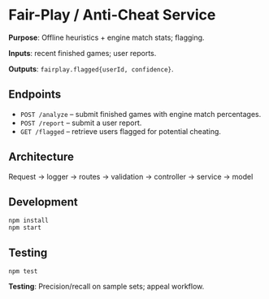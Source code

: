 # Fair-Play / Anti-Cheat Service

**Purpose**: Offline heuristics + engine match stats; flagging.

**Inputs**: recent finished games; user reports.

**Outputs**: `fairplay.flagged{userId, confidence}`.

## Endpoints
- `POST /analyze` – submit finished games with engine match percentages.
- `POST /report` – submit a user report.
- `GET /flagged` – retrieve users flagged for potential cheating.

## Architecture
Request -> logger -> routes -> validation -> controller -> service -> model

## Development
```
npm install
npm start
```

## Testing
```
npm test
```

**Testing**: Precision/recall on sample sets; appeal workflow.
